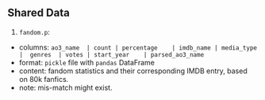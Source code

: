 ## Shared Data

1. `fandom.p`:
  - columns: `ao3_name	| count	| percentage	| imdb_name	| media_type |	genres	| votes	| start_year	| parsed_ao3_name`
  - format: `pickle` file with `pandas` DataFrame
  - content: fandom statistics and their corresponding IMDB entry, based on 80k fanfics.
  - note: mis-match might exist.
